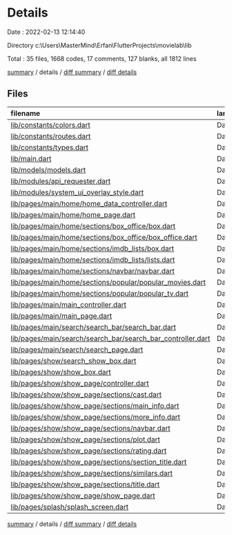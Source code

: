 # Details

Date : 2022-02-13 12:14:40

Directory c:\Users\MasterMind\Erfan\FlutterProjects\movielab\lib

Total : 35 files,  1668 codes, 17 comments, 127 blanks, all 1812 lines

[summary](results.md) / details / [diff summary](diff.md) / [diff details](diff-details.md)

## Files
| filename | language | code | comment | blank | total |
| :--- | :--- | ---: | ---: | ---: | ---: |
| [lib/constants/colors.dart](/lib/constants/colors.dart) | Dart | 7 | 0 | 2 | 9 |
| [lib/constants/routes.dart](/lib/constants/routes.dart) | Dart | 3 | 0 | 1 | 4 |
| [lib/constants/types.dart](/lib/constants/types.dart) | Dart | 1 | 1 | 1 | 3 |
| [lib/main.dart](/lib/main.dart) | Dart | 30 | 0 | 3 | 33 |
| [lib/models/models.dart](/lib/models/models.dart) | Dart | 122 | 0 | 10 | 132 |
| [lib/modules/api_requester.dart](/lib/modules/api_requester.dart) | Dart | 67 | 1 | 9 | 77 |
| [lib/modules/system_ui_overlay_style.dart](/lib/modules/system_ui_overlay_style.dart) | Dart | 23 | 0 | 2 | 25 |
| [lib/pages/main/home/home_data_controller.dart](/lib/pages/main/home/home_data_controller.dart) | Dart | 14 | 0 | 5 | 19 |
| [lib/pages/main/home/home_page.dart](/lib/pages/main/home/home_page.dart) | Dart | 100 | 5 | 3 | 108 |
| [lib/pages/main/home/sections/box_office/box.dart](/lib/pages/main/home/sections/box_office/box.dart) | Dart | 47 | 1 | 3 | 51 |
| [lib/pages/main/home/sections/box_office/box_office.dart](/lib/pages/main/home/sections/box_office/box_office.dart) | Dart | 45 | 2 | 3 | 50 |
| [lib/pages/main/home/sections/imdb_lists/box.dart](/lib/pages/main/home/sections/imdb_lists/box.dart) | Dart | 34 | 0 | 3 | 37 |
| [lib/pages/main/home/sections/imdb_lists/lists.dart](/lib/pages/main/home/sections/imdb_lists/lists.dart) | Dart | 38 | 2 | 3 | 43 |
| [lib/pages/main/home/sections/navbar/navbar.dart](/lib/pages/main/home/sections/navbar/navbar.dart) | Dart | 42 | 0 | 3 | 45 |
| [lib/pages/main/home/sections/popular/popular_movies.dart](/lib/pages/main/home/sections/popular/popular_movies.dart) | Dart | 25 | 0 | 3 | 28 |
| [lib/pages/main/home/sections/popular/popular_tv.dart](/lib/pages/main/home/sections/popular/popular_tv.dart) | Dart | 24 | 0 | 3 | 27 |
| [lib/pages/main/main_controller.dart](/lib/pages/main/main_controller.dart) | Dart | 10 | 0 | 2 | 12 |
| [lib/pages/main/main_page.dart](/lib/pages/main/main_page.dart) | Dart | 89 | 0 | 4 | 93 |
| [lib/pages/main/search/search_bar/search_bar.dart](/lib/pages/main/search/search_bar/search_bar.dart) | Dart | 108 | 0 | 4 | 112 |
| [lib/pages/main/search/search_bar/search_bar_controller.dart](/lib/pages/main/search/search_bar/search_bar_controller.dart) | Dart | 18 | 1 | 5 | 24 |
| [lib/pages/main/search/search_page.dart](/lib/pages/main/search/search_page.dart) | Dart | 55 | 0 | 3 | 58 |
| [lib/pages/show/search_show_box.dart](/lib/pages/show/search_show_box.dart) | Dart | 98 | 0 | 3 | 101 |
| [lib/pages/show/show_box.dart](/lib/pages/show/show_box.dart) | Dart | 110 | 0 | 3 | 113 |
| [lib/pages/show/show_page/controller.dart](/lib/pages/show/show_page/controller.dart) | Dart | 14 | 0 | 4 | 18 |
| [lib/pages/show/show_page/sections/cast.dart](/lib/pages/show/show_page/sections/cast.dart) | Dart | 81 | 0 | 5 | 86 |
| [lib/pages/show/show_page/sections/main_info.dart](/lib/pages/show/show_page/sections/main_info.dart) | Dart | 28 | 0 | 3 | 31 |
| [lib/pages/show/show_page/sections/more_info.dart](/lib/pages/show/show_page/sections/more_info.dart) | Dart | 65 | 0 | 6 | 71 |
| [lib/pages/show/show_page/sections/navbar.dart](/lib/pages/show/show_page/sections/navbar.dart) | Dart | 33 | 1 | 3 | 37 |
| [lib/pages/show/show_page/sections/plot.dart](/lib/pages/show/show_page/sections/plot.dart) | Dart | 24 | 0 | 4 | 28 |
| [lib/pages/show/show_page/sections/rating.dart](/lib/pages/show/show_page/sections/rating.dart) | Dart | 39 | 0 | 3 | 42 |
| [lib/pages/show/show_page/sections/section_title.dart](/lib/pages/show/show_page/sections/section_title.dart) | Dart | 21 | 0 | 3 | 24 |
| [lib/pages/show/show_page/sections/similars.dart](/lib/pages/show/show_page/sections/similars.dart) | Dart | 33 | 0 | 5 | 38 |
| [lib/pages/show/show_page/sections/title.dart](/lib/pages/show/show_page/sections/title.dart) | Dart | 15 | 0 | 3 | 18 |
| [lib/pages/show/show_page/show_page.dart](/lib/pages/show/show_page/show_page.dart) | Dart | 119 | 2 | 4 | 125 |
| [lib/pages/splash/splash_screen.dart](/lib/pages/splash/splash_screen.dart) | Dart | 86 | 1 | 3 | 90 |

[summary](results.md) / details / [diff summary](diff.md) / [diff details](diff-details.md)